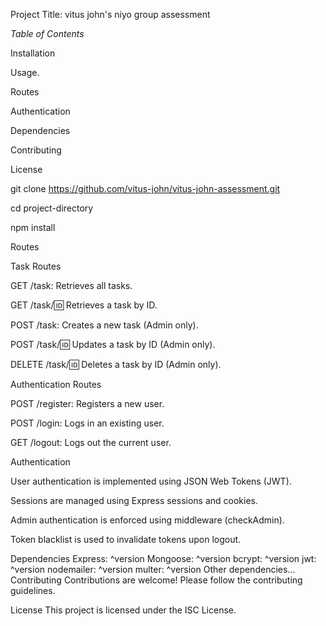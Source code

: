 Project Title: vitus john's niyo group assessment

*Table of Contents*

Installation

Usage.

Routes

Authentication

Dependencies

Contributing

License

git clone https://github.com/vitus-john/vitus-john-assessment.git

cd project-directory

npm install

Routes

Task Routes

GET /task: Retrieves all tasks.

GET /task/:id: Retrieves a task by ID.

POST /task: Creates a new task (Admin only).

POST /task/:id: Updates a task by ID (Admin only).

DELETE /task/:id: Deletes a task by ID (Admin only).

Authentication Routes

POST /register: Registers a new user.

POST /login: Logs in an existing user.

GET /logout: Logs out the current user.

Authentication

User authentication is implemented using JSON Web Tokens (JWT).

Sessions are managed using Express sessions and cookies.

Admin authentication is enforced using middleware (checkAdmin).

Token blacklist is used to invalidate tokens upon logout.

Dependencies
Express: ^version
Mongoose: ^version
bcrypt: ^version
jwt: ^version
nodemailer: ^version
multer: ^version
Other dependencies...
Contributing
Contributions are welcome! Please follow the contributing guidelines.

License
This project is licensed under the ISC License.

